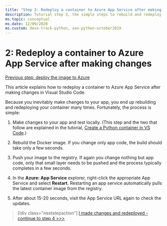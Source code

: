 ```yaml
---
title: "Step 3: Redeploy a container to Azure App Service after making changes in Visual Studio Code"
description: Tutorial step 3, the simple steps to rebuild and redeploy a container image.
ms.topic: conceptual
ms.date: 12/09/2020
ms.custom: devx-track-python, seo-python-october2019
---
```


# 2: Redeploy a container to Azure App Service after making changes

[Previous step: deploy the image to Azure](tutorial-deploy-containers-02.md)

This article explains how to redeploy a container to Azure App Service after making changes in Visual Studio Code.

Because you inevitably make changes to your app, you end up rebuilding and redeploying your container many times. Fortunately, the process is simple:

1. Make changes to your app and test locally. (This step and the two that follow are explained in the tutorial, [Create a Python container in VS Code](https://code.visualstudio.com/docs/python/tutorial-create-containers).)

1. Rebuild the Docker image. If you change only app code, the build should take only a few seconds.

1. Push your image to the registry. If again you change nothing but app code, only that small layer needs to be pushed and the process typically completes in a few seconds.

1. In the **Azure: App Service** explorer, right-click the appropriate App Service and select **Restart**. Restarting an app service automatically pulls the latest container image from the registry.

1. After about 15-20 seconds, visit the App Service URL again to check the updates.

> [!div class="nextstepaction"]
> [I made changes and redeployed - continue to step 4 >>>](tutorial-deploy-containers-04.md)
